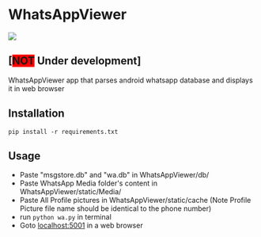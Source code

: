 # WhatsAppViewer
![](https://img.shields.io/badge/abandoned-true-red)
## [<span style="background-color:red;">NOT</span> Under development]
WhatsAppViewer app that parses android whatsapp database and displays it in web browser

## Installation
`pip install -r requirements.txt`

## Usage
- Paste "msgstore.db" and "wa.db" in WhatsAppViewer/db/
- Paste WhatsApp Media folder's content in WhatsAppViewer/static/Media/
- Paste All Profile pictures in WhatsAppViewer/static/cache (Note Profile Picture file name should be identical to the phone number)
- run `python wa.py` in terminal
- Goto [localhost:5001](http://localhost:5001) in a web browser
